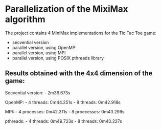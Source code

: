# Parallelization of the MixiMax algorithm

The project contains 4 MiniMax implementations for the Tic Tac Toe game:
- secvential version
- parallel version, using OpenMP
- parallel version, using MPI
- parallel version, using POSIX pthreads library

## Results obtained with the 4x4 dimension of the game:

Secvential version:
	- 2m36.673s

OpenMP:
	- 4 threads: 0m44.251s
	- 8 threads: 0m42.918s

MPI:
	- 4 processes: 0m42.311s
	- 8 proecesses: 0m43.298s

pthreads:
	- 4 threads: 0m49.723s
	- 8 threads: 0m40.227s
